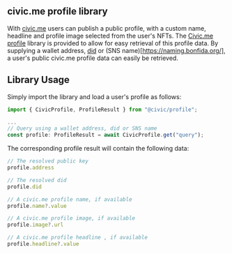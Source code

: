 ## civic.me profile library

With [civic.me](https://civic.me) users can publish a public profile, with a custom name, headline and profile image selected from the user's NFTs. The [Civic.me profile](https://www.npmjs.com/package/@civic/profile) library is provided to allow for easy retrieval of this profile data. By supplying a wallet address, [did](https://did.civic.com/) or (SNS name)[https://naming.bonfida.org/], a user's public civic.me profile data can easily be retrieved.


## Library Usage

Simply import the library and load a user's profile as follows:
```javascript
import { CivicProfile, ProfileResult } from "@civic/profile";

...
// Query using a wallet address, did or SNS name
const profile: ProfileResult = await CivicProfile.get("query");
```

The corresponding profile result will contain the following data:
```javascript
// The resolved public key
profile.address

// The resolved did
profile.did

// A civic.me profile name, if available
profile.name?.value

// A civic.me profile image, if available
profile.image?.url

// A civic.me profile headline , if available
profile.headline?.value
```
